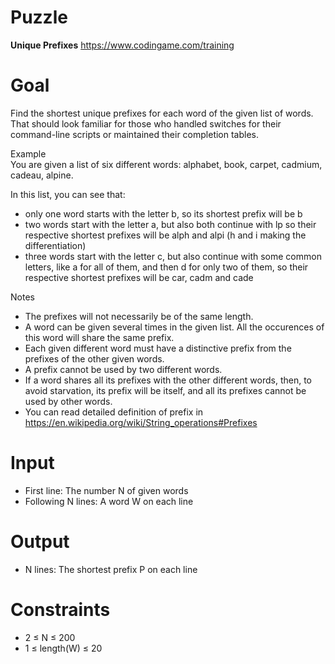 # Puzzle
**Unique Prefixes** https://www.codingame.com/training

# Goal
Find the shortest unique prefixes for each word of the given list of words.  
That should look familiar for those who handled switches for their command-line scripts or maintained their completion tables.

Example  
You are given a list of six different words: alphabet, book, carpet, cadmium, cadeau, alpine.  

In this list, you can see that:
* only one word starts with the letter b, so its shortest prefix will be b
* two words start with the letter a, but also both continue with lp so their respective shortest prefixes will be alph and alpi 
(h and i making the differentiation)
* three words start with the letter c, but also continue with some common letters, like a for all of them, and then d for only two of them, 
so their respective shortest prefixes will be car, cadm and cade

Notes
* The prefixes will not necessarily be of the same length.
* A word can be given several times in the given list. All the occurences of this word will share the same prefix.
* Each given different word must have a distinctive prefix from the prefixes of the other given words.
* A prefix cannot be used by two different words.
* If a word shares all its prefixes with the other different words, then, to avoid starvation, its prefix will be itself, 
and all its prefixes cannot be used by other words.
* You can read detailed definition of prefix in https://en.wikipedia.org/wiki/String_operations#Prefixes

# Input
* First line: The number N of given words
* Following N lines: A word W on each line

# Output
* N lines: The shortest prefix P on each line

# Constraints
* 2 ≤ N ≤ 200
* 1 ≤ length(W) ≤ 20
